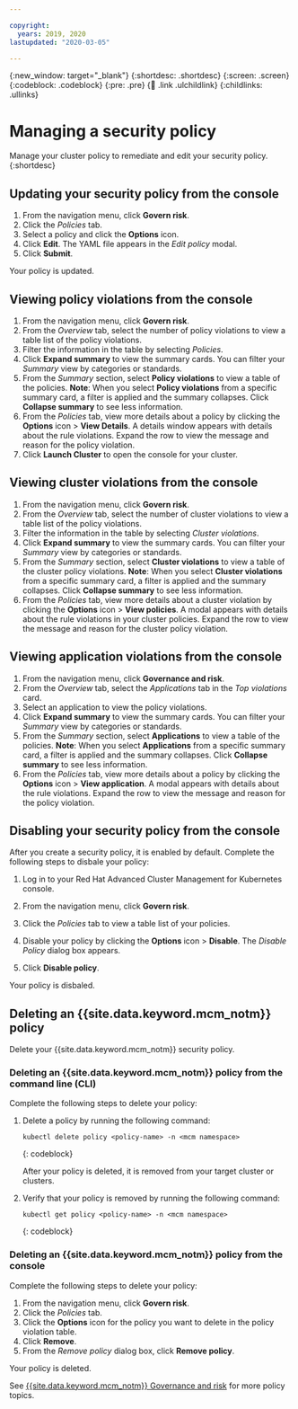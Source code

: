 ```yaml
---

copyright:
  years: 2019, 2020
lastupdated: "2020-03-05" 

---
```


{:new_window: target="_blank"}
{:shortdesc: .shortdesc}
{:screen: .screen}
{:codeblock: .codeblock}
{:pre: .pre}
{:child: .link .ulchildlink}
{:childlinks: .ullinks}

# Managing a security policy

Manage your cluster policy to remediate and edit your security policy. 
{:shortdesc}

## Updating your security policy from the console

1. From the navigation menu, click **Govern risk**.
2. Click the _Policies_ tab.
3. Select a policy and click the **Options** icon. 
4. Click **Edit**. The YAML file appears in the _Edit policy_ modal.
5. Click **Submit**.

Your policy is updated. 

## Viewing policy violations from the console

1. From the navigation menu, click **Govern risk**.
2. From the _Overview_ tab, select the number of policy violations to view a table list of the policy violations.  
3. Filter the information in the table by selecting _Policies_.
4. Click **Expand summary** to view the summary cards. You can filter your _Summary_ view by categories or standards. 
5. From the _Summary_ section, select **Policy violations** to view a table of the policies. **Note**: When you select **Policy violations** from a specific summary card, a filter is applied and the summary collapses. Click **Collapse summary** to see less information.
6. From the _Policies_ tab, view more details about a policy by clicking the **Options** icon > **View Details**. A details window appears with details about the rule violations. Expand the row to view the message and reason for the policy violation. 
7. Click **Launch Cluster** to open the console for your cluster.

## Viewing cluster violations from the console

1. From the navigation menu, click **Govern risk**.
2. From the _Overview_ tab, select the number of cluster violations to view a table list of the policy violations.  
3. Filter the information in the table by selecting _Cluster violations_.
4. Click **Expand summary** to view the summary cards. You can filter your _Summary_ view by categories or standards. 
5. From the _Summary_ section, select **Cluster violations** to view a table of the cluster policy violations. **Note**: When you select **Cluster violations** from a specific summary card, a filter is applied and the summary collapses. Click **Collapse summary** to see less information.
6. From the _Policies_ tab, view more details about a cluster violation by clicking the **Options** icon > **View policies**. A modal appears with details about the rule violations in your cluster policies. Expand the row to view the message and reason for the cluster policy violation.

## Viewing application violations from the console

1. From the navigation menu, click **Governance and risk**.
2. From the _Overview_ tab, select the _Applications_ tab in the _Top violations_ card.
3. Select an application to view the policy violations.
4. Click **Expand summary** to view the summary cards. You can filter your _Summary_ view by categories or standards. 
5. From the _Summary_ section, select **Applications** to view a table of the policies. **Note**: When you select **Applications** from a specific summary card, a filter is applied and the summary collapses. Click **Collapse summary** to see less information.
6. From the _Policies_ tab, view more details about a policy by clicking the **Options** icon > **View application**. A modal appears with details about the rule violations. Expand the row to view the message and reason for the policy violation. 

## Disabling your security policy from the console

After you create a security policy, it is enabled by default. Complete the following steps to disbale your policy:

1. Log in to your Red Hat Advanced Cluster Management for Kubernetes console.

2. From the navigation menu, click **Govern risk**.

3. Click the _Policies_ tab to view a table list of your policies.

4. Disable your policy by clicking the **Options** icon > **Disable**. The _Disable Policy_ dialog box appears.

5. Click **Disable policy**. 

Your policy is disbaled. 

## Deleting an {{site.data.keyword.mcm_notm}} policy

Delete your {{site.data.keyword.mcm_notm}} security policy.

### Deleting an {{site.data.keyword.mcm_notm}} policy from the command line (CLI)

Complete the following steps to delete your policy:

1. Delete a policy by running the following command:

    ```
    kubectl delete policy <policy-name> -n <mcm namespace>  
    ```
    {: codeblock}

    After your policy is deleted, it is removed from your target cluster or clusters.

2. Verify that your policy is removed by running the following command:

    ```
    kubectl get policy <policy-name> -n <mcm namespace>
    ```
    {: codeblock}

### Deleting an {{site.data.keyword.mcm_notm}} policy from the console

Complete the following steps to delete your policy:

1. From the navigation menu, click **Govern risk**.
2. Click the _Policies_ tab. 
3. Click the **Options** icon for the policy you want to delete in the policy violation table.
4. Click **Remove**.
5. From the _Remove policy_ dialog box, click **Remove policy**. 

Your policy is deleted.

See [{{site.data.keyword.mcm_notm}} Governance and risk](compliance_intro.md) for more policy topics.




